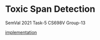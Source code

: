 # Toxic Span Detection
SemVal 2021 Task-5
CS698V Group-13<br>
<!--
<object data="https://github.com/samyakjain3001/Toxic-Span-Detection/IITK@Detox_at_SemEval_2021_Task_5.pdf" type="application/pdf" width="700px" height="700px">
    <embed src="https://github.com/samyakjain3001/Toxic-Span-Detection/IITK@Detox_at_SemEval_2021_Task_5.pdf">
        <p><a href="https://github.com/samyakjain3001/Toxic-Span-Detection/IITK@Detox_at_SemEval_2021_Task_5.pdf">Download PDF</a>.</p>
    </embed>
</object>
-->
[implementation](https://github.com/architb1703/Toxic_Span)

<object data="IITK@Detox_at_SemEval_2021_Task_5.pdf" type="application/pdf" width="100%">
</object>
